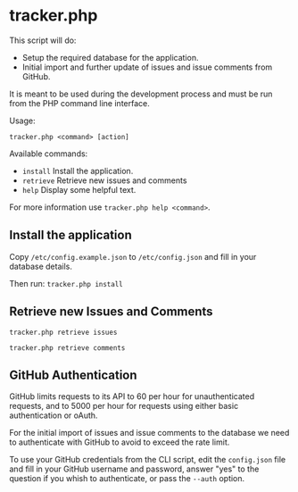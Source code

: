 # tracker.php

This script will do:

* Setup the required database for the application.
* Initial import and further update of issues and issue comments from GitHub.

It is meant to be used during the development process and must be run from the PHP command line interface.

Usage:

`tracker.php <command> [action]`

Available commands:

* `install` Install the application.
* `retrieve` Retrieve new issues and comments
* `help` Display some helpful text.

For more information use `tracker.php help <command>`.

## Install the application

Copy `/etc/config.example.json` to `/etc/config.json` and fill in your database details.

Then run:
`tracker.php install`

## Retrieve new Issues and Comments

`tracker.php retrieve issues`

`tracker.php retrieve comments`

## GitHub Authentication

GitHub limits requests to its API to 60 per hour for unauthenticated requests, and to 5000 per hour for requests using either basic authentication or oAuth.

For the initial import of issues and issue comments to the database we need to authenticate with GitHub to avoid to exceed the rate limit.

To use your GitHub credentials from the CLI script, edit the `config.json` file and fill in your GitHub username and password, answer "yes" to the question if you whish to authenticate, or pass the `--auth` option.

